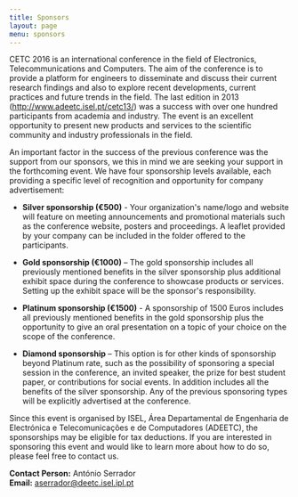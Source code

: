 ```yaml
---
title: Sponsors
layout: page
menu: sponsors
---
```


CETC 2016 is an international conference in the field of Electronics, Telecommunications and Computers. The aim of the conference is to provide a platform for engineers to disseminate and discuss their current research findings and also to explore recent developments, current practices and future trends in the field. The last edition in 2013 (http://www.adeetc.isel.pt/cetc13/) was a success with over one hundred participants from academia and industry. The event is an excellent opportunity to present new products and services to the scientific community and industry professionals in the field.  

An important factor in the success of the previous conference was the support from our sponsors, we this in mind we are seeking your support in the forthcoming event. We have four sponsorship levels available, each providing a specific level of recognition and opportunity for company advertisement:   

* **Silver sponsorship (€500)** - Your organization's name/logo and website will feature on meeting announcements and promotional materials such as the conference website, posters and proceedings. A leaflet provided by your company can be included in the folder offered to the participants.
 	
* **Gold sponsorship (€1000)** – The gold sponsorship includes all previously mentioned benefits in the silver sponsorship plus additional exhibit space during the conference to showcase products or services. Setting up the exhibit space will be the sponsor's responsibility.
 	  
*  **Platinum sponsorship (€1500)** - A sponsorship of 1500 Euros includes all previously mentioned benefits in the gold sponsorship plus the opportunity to give an oral presentation on a topic of your choice on the scope of the conference.
 	
* 	**Diamond sponsorship** – This option is for other kinds  of sponsorship beyond Platinum rate, such as the possibility of sponsoring a special session in the conference, an invited speaker, the prize for best student paper, or contributions for social events. In addition includes all the benefits of the silver sponsorship. Any of the previous sponsoring types will be explicitly advertised at the conference.
 	
Since this event is organised by ISEL, Área Departamental de Engenharia de Electrónica e Telecomunicações e de Computadores (ADEETC), the sponsorships may be eligible for tax deductions. If you are interested in sponsoring this event and would like to learn more about how to do so, please feel free to contact us.

**Contact Person:** António Serrador   
**Email:** <aserrador@deetc.isel.ipl.pt>
